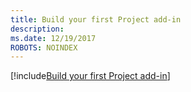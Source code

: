```yaml
---
title: Build your first Project add-in
description: 
ms.date: 12/19/2017
ROBOTS: NOINDEX
---
```


[!include[Build your first Project add-in](../includes/file-get-started-project.md)]